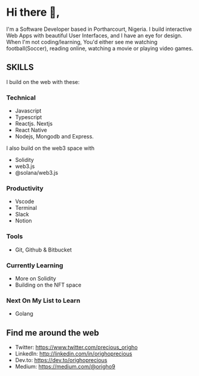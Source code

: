 # Hi there 👋, 
I'm a Software Developer based in Portharcourt, Nigeria. I build interactive Web Apps with beautiful User Interfaces, and I have an eye for design. When I'm not coding/learning, You'd either see me watching football(Soccer), reading online, watching a movie or playing video games.

## SKILLS 
I build on the web with these:
### Technical
- Javascript 
- Typescript
- Reactjs. Nextjs 
- React Native
- Nodejs, Mongodb and Express.

I also build on the web3 space with
- Solidity
- web3.js
- @solana/web3.js

### Productivity 
- Vscode 
- Terminal 
- Slack 
- Notion

### Tools
- Git, Github & Bitbucket 

### Currently Learning 
- More on Solidity
- Building on the NFT space

### Next On My List to Learn
- Golang

## Find me around the web
- Twitter: https://www.twitter.com/precious_origho 
- LinkedIn: http://linkedin.com/in/orighoprecious 
- Dev.to: https://dev.to/orighoprecious
- Medium: https://medium.com/@origho9


